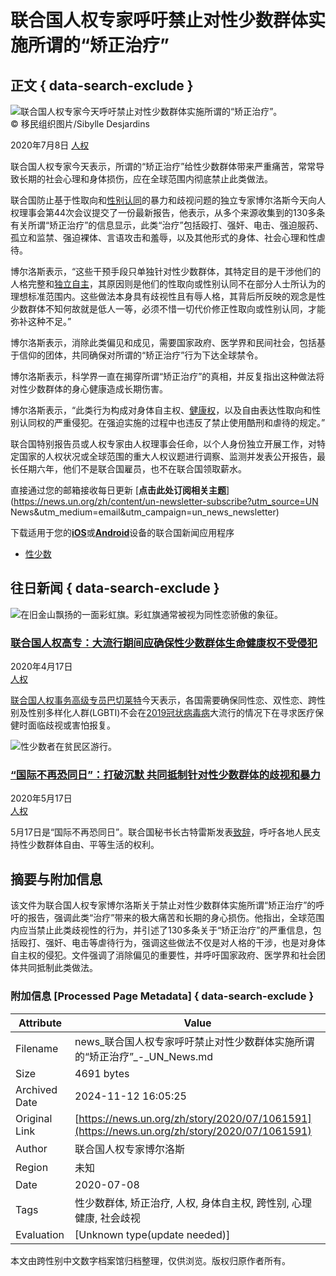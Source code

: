 # 联合国人权专家呼吁禁止对性少数群体实施所谓的“矫正治疗”

## 正文 { data-search-exclude }


![联合国人权专家今天呼吁禁止对性少数群体实施所谓的“矫正治疗”。](https://global.unitednations.entermediadb.net/assets/mediadb/services/module/asset/downloads/preset/Libraries/Production+Library/2020-03-28-IOM-Mauritania-returnee.jpg/image1170x530cropped.jpg)  
© 移民组织图片/Sibylle Desjardins

2020年7月8日 [人权](https://news.un.org/zh/news/topic/human-rights)

联合国人权专家今天表示，所谓的“矫正治疗”给性少数群体带来严重痛苦，常常导致长期的社会心理和身体损伤，应在全球范围内彻底禁止此类做法。

联合国防止基于性取向和[性别认同](https://news.un.org/zh/story/2020/06/1060012)的暴力和歧视问题的独立专家博尔洛斯今天向人权理事会第44次会议提交了一份最新报告，他表示，从多个来源收集到的130多条有关所谓“矫正治疗”的信息显示，此类“治疗”包括殴打、强奸、电击、强迫服药、孤立和监禁、强迫裸体、言语攻击和羞辱，以及其他形式的身体、社会心理和性虐待。

博尔洛斯表示，“这些干预手段只单独针对性少数群体，其特定目的是干涉他们的人格完整和[独立自主](https://news.un.org/zh/story/2020/04/1056282)，其原因则是他们的性取向或性别认同不在部分人士所认为的理想标准范围内。这些做法本身具有歧视性且有辱人格，其背后所反映的观念是性少数群体不知何故就是低人一等，必须不惜一切代价修正性取向或性别认同，才能弥补这种不足。”

博尔洛斯表示，消除此类偏见和成见，需要国家政府、医学界和民间社会，包括基于信仰的团体，共同确保对所谓的“矫正治疗”行为下达全球禁令。

博尔洛斯表示，科学界一直在揭穿所谓“矫正治疗”的真相，并反复指出这种做法将对性少数群体的身心健康造成长期伤害。

博尔洛斯表示，“此类行为构成对身体自主权、[健康权](https://news.un.org/zh/story/2020/04/1055332)，以及自由表达性取向和性别认同权的严重侵犯。在强迫实施的过程中也违反了禁止使用酷刑和虐待的规定。”

联合国特别报告员或人权专家由人权理事会任命，以个人身份独立开展工作，对特定国家的人权状况或全球范围的重大人权议题进行调察、监测并发表公开报告，最长任期六年，他们不是联合国雇员，也不在联合国领取薪水。

直接通过您的邮箱接收每日更新 [**点击此处订阅相关主题**](https://news.un.org/zh/content/un-newsletter-subscribe?utm_source=UN News&utm_medium=email&utm_campaign=un_news_newsletter)

下载适用于您的[**iOS**](https://itunes.apple.com/us/app/un-news-reader/id496893005?mt=8)或[**Android**](https://play.google.com/store/apps/details?id=org.un.mobile.news&hl=en)设备的联合国新闻应用程序

-   [性少数](https://news.un.org/zh/tags/xingshaoshu)

## 往日新闻 { data-search-exclude }

![在旧金山飘扬的一面彩虹旗。彩虹旗通常被视为同性恋骄傲的象征。](https://global.unitednations.entermediadb.net/assets/mediadb/services/module/asset/downloads/preset/assets/2012/10/15723/image350x235cropped.jpg)

### [联合国人权高专：大流行期间应确保性少数群体生命健康权不受侵犯](https://news.un.org/zh/story/2020/04/1055332)

2020年4月17日  
[人权](https://zh.news/topic/human-rights)

[联合国人权事务高级专员巴切莱特](https://www.un.org/sg/zh/content/profiles/ver%C3%B3nica-bachelet-jeria-0)今天表示，各国需要确保同性恋、双性恋、跨性别及性别多样化人群(LGBTI)不会在[2019冠状病毒病](https://www.un.org/zh/coronavirus)大流行的情况下在寻求医疗保健时面临歧视或害怕报复。

![性少数者在贫民区游行。](https://global.unitednations.entermediadb.net/assets/mediadb/services/module/asset/downloads/preset/Libraries/Production+Library/20-02-2020_UN-Rio_Favela-03.jpg/image350x235cropped.jpg)

### [“国际不再恐同日”：打破沉默 共同抵制针对性少数群体的歧视和暴力](https://news.un.org/zh/story/2020/05/1057622)

2020年5月17日  
[人权](https://zh.news/topic/human-rights)

5月17日是“国际不再恐同日”。联合国秘书长古特雷斯发表[致辞](https://www.un.org/sg/en/content/sg/statement/2020-05-17/secretary-generals-message-the-international-day-against-homophobia-biphobia-and-transphobia)，呼吁各地人民支持性少数群体自由、平等生活的权利。

## 摘要与附加信息

<!-- tcd_abstract -->
该文件为联合国人权专家博尔洛斯关于禁止对性少数群体实施所谓“矫正治疗”的呼吁的报告，强调此类“治疗”带来的极大痛苦和长期的身心损伤。他指出，全球范围内应当禁止此类歧视性的行为，并引述了130多条关于“矫正治疗”的严重信息，包括殴打、强奸、电击等虐待行为，强调这些做法不仅是对人格的干涉，也是对身体自主权的侵犯。文件强调了消除偏见的重要性，并呼吁国家政府、医学界和社会团体共同抵制此类做法。
<!-- tcd_abstract_end -->

### 附加信息 [Processed Page Metadata] { data-search-exclude }

| Attribute       | Value                                  |
|-----------------|----------------------------------------|
| Filename        | news_联合国人权专家呼吁禁止对性少数群体实施所谓的“矫正治疗”_-_UN_News.md                             |
| Size            | 4691 bytes                           |
| Archived Date   | 2024-11-12 16:05:25                             |
| Original Link   | [https://news.un.org/zh/story/2020/07/1061591](https://news.un.org/zh/story/2020/07/1061591)                       |
| Author          | 联合国人权专家博尔洛斯                               |
| Region          | 未知                               |
| Date            | 2020-07-08                                 |
| Tags            | 性少数群体, 矫正治疗, 人权, 身体自主权, 跨性别, 心理健康, 社会歧视                                 |
| Evaluation            | [Unknown type(update needed)]                                 |
<!-- tcd_table_end -->

本文由跨性别中文数字档案馆归档整理，仅供浏览。版权归原作者所有。
